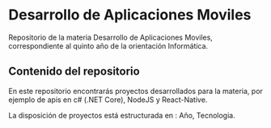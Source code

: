 # Desarrollo de Aplicaciones Moviles
Repositorio de la materia Desarrollo de Aplicaciones Moviles, correspondiente al quinto año de la orientación Informática.

## Contenido del repositorio
En este repositorio encontrarás proyectos desarrollados para la materia, por ejemplo de apis en c# (.NET Core), NodeJS y React-Native.

La disposición de proyectos está estructurada en : Año, Tecnologia.

